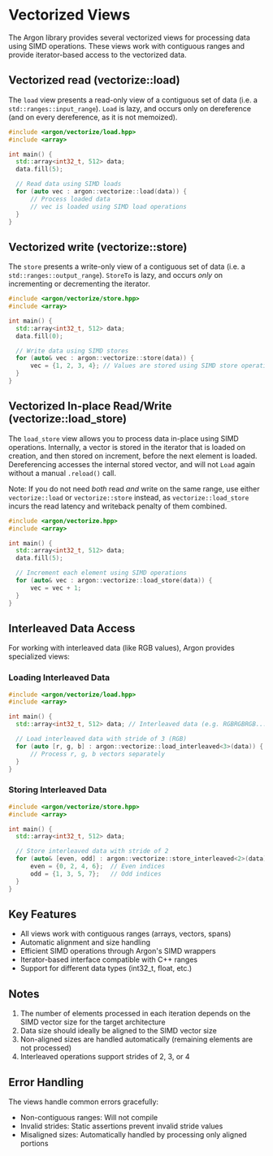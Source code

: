 # Vectorized Views

The Argon library provides several vectorized views for processing data using SIMD operations. These views work with contiguous ranges and provide iterator-based access to the vectorized data.

## Vectorized read (vectorize::load)

The `load` view presents a read-only view of a contiguous set of data (i.e. a `std::ranges::input_range`). `Load` is lazy, and occurs only on dereference (and on every dereference, as it is not memoized).

```cpp
#include <argon/vectorize/load.hpp>
#include <array>

int main() {
  std::array<int32_t, 512> data;
  data.fill(5);

  // Read data using SIMD loads
  for (auto vec : argon::vectorize::load(data)) {
      // Process loaded data
      // vec is loaded using SIMD load operations
  }
}
```

## Vectorized write (vectorize::store)

The `store` presents a write-only view of a contiguous set of data (i.e. a `std::ranges::output_range`). `StoreTo` is lazy, and occurs _only_ on incrementing or decrementing the iterator.

```cpp
#include <argon/vectorize/store.hpp>
#include <array>

int main() {
  std::array<int32_t, 512> data;
  data.fill(0);

  // Write data using SIMD stores
  for (auto& vec : argon::vectorize::store(data)) {
      vec = {1, 2, 3, 4}; // Values are stored using SIMD store operations
  }
}
```

## Vectorized In-place Read/Write (vectorize::load_store)

The `load_store` view allows you to process data in-place using SIMD operations. Internally,
a vector is stored in the iterator that is loaded on creation, and then stored on increment, before the next element is loaded. Dereferencing accesses the internal stored vector, and will not `Load` again without a manual `.reload()` call.

Note: If you do not need _both_ read _and_ write on the same range, use either `vectorize::load` or `vectorize::store` instead, as `vectorize::load_store` incurs the read latency and writeback penalty of them combined.

```cpp
#include <argon/vectorize.hpp>
#include <array>

int main() {
  std::array<int32_t, 512> data;
  data.fill(5);

  // Increment each element using SIMD operations
  for (auto& vec : argon::vectorize::load_store(data)) {
      vec = vec + 1;
  }
}
```

## Interleaved Data Access

For working with interleaved data (like RGB values), Argon provides specialized views:

### Loading Interleaved Data

```cpp
#include <argon/vectorize/load.hpp>
#include <array>

int main() {
  std::array<int32_t, 512> data; // Interleaved data (e.g. RGBRGBRGB...)

  // Load interleaved data with stride of 3 (RGB)
  for (auto [r, g, b] : argon::vectorize::load_interleaved<3>(data)) {
      // Process r, g, b vectors separately
  }
}
```

### Storing Interleaved Data

```cpp
#include <argon/vectorize/store.hpp>
#include <array>

int main() {
  std::array<int32_t, 512> data;

  // Store interleaved data with stride of 2
  for (auto& [even, odd] : argon::vectorize::store_interleaved<2>(data)) {
      even = {0, 2, 4, 6};  // Even indices
      odd = {1, 3, 5, 7};   // Odd indices
  }
}
```

## Key Features

- All views work with contiguous ranges (arrays, vectors, spans)
- Automatic alignment and size handling
- Efficient SIMD operations through Argon's SIMD wrappers
- Iterator-based interface compatible with C++ ranges
- Support for different data types (int32_t, float, etc.)

## Notes

1. The number of elements processed in each iteration depends on the SIMD vector size for the target architecture
2. Data size should ideally be aligned to the SIMD vector size
3. Non-aligned sizes are handled automatically (remaining elements are not processed)
4. Interleaved operations support strides of 2, 3, or 4

## Error Handling

The views handle common errors gracefully:

- Non-contiguous ranges: Will not compile
- Invalid strides: Static assertions prevent invalid stride values
- Misaligned sizes: Automatically handled by processing only aligned portions
